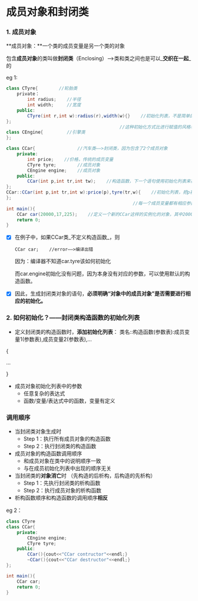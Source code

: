 # 成员对象和封闭类

### 1. 成员对象

**成员对象：**一个类的成员变量是另一个类的对象

包含**成员对象**的类叫做**封闭类**（Enclosing）——&gt;类和类之间也是可以_**交织在一起**_的

eg 1:

```java
class CTyre{        //轮胎类
    private：
        int radius;    //半径
        int width;     //宽度
    public:
        CTyre(int r,int w):radius(r),width(w){}    //初始化列表，不是简单的“radius=r,width=w”这样的赋值语句进行初始化
}; 
                                           //这种初始化方式比进行赋值的风格看起来更好一些
class CEngine{         //引擎类
};

class CCar{                //汽车类——>封闭类，因为包含了2个成员对象
    private:
        int price;    //价格，传统的成员变量
        CTyre tyre;        //成员对象
        CEngine engine;    //成员对象
    public:
        CCar(int p,int tr,int tw);    //构造函数，下一个语句使用初始化列表来初始化CCar这个构造函数
};
CCar::CCar(int p,int tr,int w):price(p),tyre(tr,w){    //初始化列表，把p初始化给price，tr和w初始化给tyre，使得CCar里的
};  
                                                //每一个成员变量都有相应参数的一个初始化
int main(){
    CCar car(20000,17,225);    //定义一个新的CCar这样的实例化的对象，其中20000初始化为price，17初始化为半径，255初始化为宽度
    return 0;
}
```

* [x] 在例子中，如果CCar类_不定义构造函数_，则

  ```
  CCar car;    //error——>编译出错
  ```

  因为：编译器不知道car.tyre该如何初始化

  而car.engine初始化没有问题，因为本身没有对应的参数，可以使用默认的构造函数。

* [x] 因此，生成封闭类对象的语句，**必须明确“对象中的成员对象”是否需要进行相应的初始化。**

### 2. 如何初始化？——封闭类构造函数的初始化列表

* 定义封闭类的构造函数时，**添加初始化列表**：
  类名::构造函数\(参数表\):成员变量1\(参数表\),成员变量2\(参数表\),...

{

...

}

* 成员对象初始化列表中的参数
  * 任意复杂的表达式
  * 函数/变量/表达式中的函数，变量有定义

### 调用顺序

* 当封闭类对象生成时
  * Step 1：执行所有成员对象的构造函数
  * Step 2：执行封闭类的构造函数
* 成员对象的构造函数调用顺序
  * 和成员对象在类中的说明顺序一致
  * 与在成员初始化列表中出现的顺序无关
* 当封闭类的**对象消亡**时  （先构造的后析构，后构造的先析构）
  * Step 1：先执行封闭类的析构函数
  * Step 2：执行成员对象的析构函数
* 析构函数顺序和构造函数的调用顺序**相反**

eg 2：

```java
class CTyre
class CCar{
    private:
        CEngine engine;
        CTyre tyre;
    public:
        CCar(){cout<<"CCar contructor"<<endl;}
        ~CCar(){cout<<"CCar destructor"<<endl;}        
};

int main(){
    CCar car;
    return 0;
}
```



